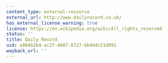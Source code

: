 ```yaml
---
content_type: external-resource
external_url: http://www.dailyrecord.co.uk/
has_external_license_warning: true
license: https://en.wikipedia.org/wiki/All_rights_reserved
status: ''
title: Daily Record
uid: e864b2b4-ac2f-4687-8727-bb444c21d891
wayback_url: ''
---
```

